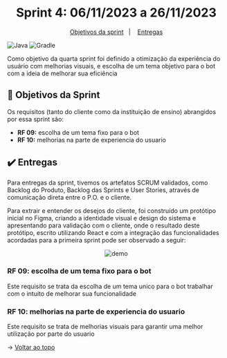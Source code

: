 <span id="topo">

<h1 align="center">Sprint 4: 06/11/2023 a 26/11/2023</h1>

<p align="center">
    <a href="#objetivos">Objetivos da sprint</a> &nbsp |&nbsp &nbsp
    <a href="#entregas">Entregas</a>
</p>

![Java](https://img.shields.io/badge/java-%23ED8B00.svg?style=for-the-badge&logo=openjdk&logoColor=white) ![Gradle](https://img.shields.io/badge/Gradle-02303A.svg?style=for-the-badge&logo=Gradle&logoColor=white)

Como objetivo da quarta sprint foi definido a otimização da experiência do usuário com melhorias visuais, e escolha de um tema objetivo para o bot com a ideia de melhorar sua eficiência

<span id="objetivos">
    
## :dart: Objetivos da Sprint
Os requisitos (tanto do cliente como da instituição de ensino) abrangidos por essa sprint são:
- **RF 09:** escolha de um tema fixo para o bot 
- **RF 10:** melhorias na parte de experiencia do usuario


<span id="entregas">
        
## :heavy_check_mark: Entregas
Para entregas da sprint, tivemos os artefatos SCRUM validados, como Backlog do Produto, Backlog das Sprints e User Stories, através de comunicação direta entre o P.O. e o cliente.

Para extrair e entender os desejos do cliente, foi construído um protótipo inicial no Figma, criando a identidade visual e design do sistema e apresentando para validação com o cliente, onde o resultado deste protótipo, escrito utilizando React e com a integração das funcionalidades acordadas para a primeira sprint pode ser observado a seguir:

<div align="center">

![demo](./demo%20sprint%204.gif)
</div>


### RF 09: escolha de um tema fixo para o bot
Este requisito se trata da escolha de um tema unico para o bot trabalhar com o intuito de melhorar sua funcionalidade

### RF 10: melhorias na parte de experiencia do usuario
Este requisito se trata de melhorias visuais para garantir uma melhor utilização por parte do usuario




→ [Voltar ao topo](#topo)
